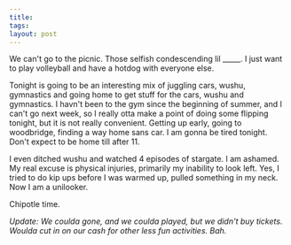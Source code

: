 ```yaml
---
title: 
tags: 
layout: post
---
```

We can't go to the picnic.  Those selfish condescending lil _____.  I just want to play volleyball and have a hotdog with everyone else.



Tonight is going to be an interesting mix of juggling cars, wushu, gymnastics and going home to get stuff for the cars, wushu and gymnastics.  I havn't been to the gym since the beginning of summer, and I can't go next week, so I really otta make a point of doing some flipping tonight, but it is not really convenient.  Getting up early, going to woodbridge, finding a way home sans car.  I am gonna be tired tonight.  Don't expect to be home till after 11.



I even ditched wushu and watched 4 episodes of stargate.  I am ashamed.   My real excuse is physical injuries, primarily my inability to look left.  Yes, I tried to do kip ups before I was warmed up, pulled something in my neck.  Now I am a unilooker.



Chipotle time.  





_Update:  We coulda gone, and we coulda played, but we didn't buy tickets.  Woulda cut in on our cash for other less fun activities.  Bah._
